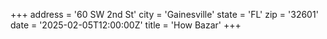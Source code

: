+++
address = '60 SW 2nd St'
city = 'Gainesville'
state = 'FL'
zip = '32601'
date = '2025-02-05T12:00:00Z'
title = 'How Bazar'
+++
